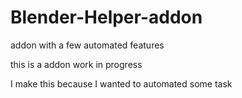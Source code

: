 # Blender-Helper-addon
addon with a few automated features

this is a addon work in progress

I make this because I wanted to automated some task

